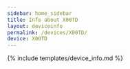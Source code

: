 ```yaml
---
sidebar: home_sidebar
title: Info about X00TD
layout: deviceinfo
permalink: /devices/X00TD/
device: X00TD
---
```

{% include templates/device_info.md %}
